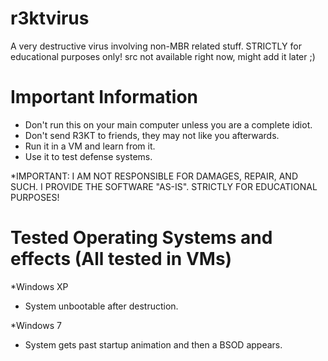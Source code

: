 # r3ktvirus
A very destructive virus involving non-MBR related stuff. STRICTLY for educational purposes only!
src not available right now, might add it later ;)

# Important Information
 - Don't run this on your main computer unless you are a complete idiot.
 - Don't send R3KT to friends, they may not like you afterwards.
 - Run it in a VM and learn from it.
 - Use it to test defense systems.
 
 *IMPORTANT: I AM NOT RESPONSIBLE FOR DAMAGES, REPAIR, AND SUCH. I PROVIDE THE SOFTWARE "AS-IS". STRICTLY FOR EDUCATIONAL PURPOSES!
 
# Tested Operating Systems and effects (All tested in VMs)
*Windows XP
  - System unbootable after destruction.
  
*Windows 7
  - System gets past startup animation and then a BSOD appears.
